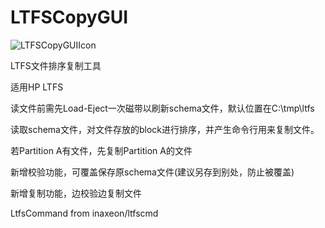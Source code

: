 # LTFSCopyGUI

![LTFSCopyGUIIcon](https://user-images.githubusercontent.com/32697586/177280874-14110415-bd43-4e54-94fa-e8a16673d755.png)

LTFS文件排序复制工具

适用HP LTFS

读文件前需先Load-Eject一次磁带以刷新schema文件，默认位置在C:\tmp\ltfs

读取schema文件，对文件存放的block进行排序，并产生命令行用来复制文件。

若Partition A有文件，先复制Partition A的文件

新增校验功能，可覆盖保存原schema文件(建议另存到别处，防止被覆盖)

新增复制功能，边校验边复制文件

LtfsCommand from inaxeon/ltfscmd
